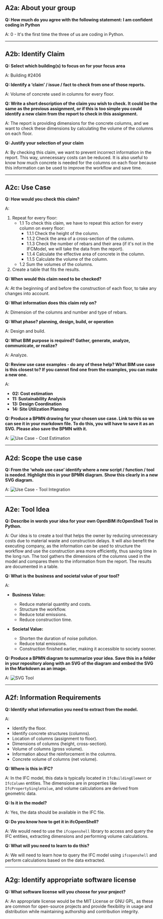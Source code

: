 ## A2a: About your group

**Q: How much do you agree with the following statement: I am confident coding in Python**

A: 0 - It's the first time the three of us are coding in Python.

---

## A2b: Identify Claim

**Q: Select which building(s) to focus on for your focus area**

A: Building #2406

**Q: Identify a ‘claim’ / issue / fact to check from one of those reports.**

A: Volume of concrete used in columns for every floor.

**Q: Write a short description of the claim you wish to check. It could be the same as the previous assignment, or if this is too simple you could identify a new claim from the report to check in this assignment.**

A: The report is providing dimensions for the concrete columns, and we want to check these dimensions by calculating the volume of the columns on each floor.

**Q: Justify your selection of your claim**

A: By checking this claim, we want to prevent incorrect information in the report. This way, unnecessary costs can be reduced. It is also useful to know how much concrete is needed for the columns on each floor because this information can be used to improve the workflow and save time.

---

## A2c: Use Case

**Q: How would you check this claim?**

A: 

1. Repeat for every floor:
   - 1.1 To check this claim, we have to repeat this action for every column on every floor:
     - 1.1.1 Check the height of the column.
     - 1.1.2 Check the area of a cross-section of the column.
     - 1.1.3 Check the number of rebars and their area (if it's not in the IFCModel, we will take the data from the report).
     - 1.1.4 Calculate the effective area of concrete in the column.
     - 1.1.5 Calculate the volume of the column.
   - 1.2 Sum the volumes of the columns.
2. Create a table that fits the results.

**Q: When would this claim need to be checked?**

A: At the beginning of and before the construction of each floor, to take any changes into account.

**Q: What information does this claim rely on?**

A: Dimension of the columns and number and type of rebars.

**Q: What phase? planning, design, build, or operation**

A: Design and build.

**Q: What BIM purpose is required? Gather, generate, analyze, communicate, or realize?**

A: Analyze.

**Q: Review use case examples - do any of these help? What BIM use case is this closest to? If you cannot find one from the examples, you can make a new one.**

A: 
- **02: Cost estimation**
- **11: Sustainability Analysis**
- **13: Design Coordination**
- **14: Site Utilization Planning**

**Q: Produce a BPMN drawing for your chosen use case. Link to this so we can see it in your markdown file. To do this, you will have to save it as an SVG. Please also save the BPMN with it.**

A: 
![Use Case - Cost Estimation](https://raw.githubusercontent.com/JanikRosien/BIManalyst_g_23/refs/heads/main/A2/IMG/USE_CASE_OVERALL.svg)

---

## A2d: Scope the use case

**Q: From the ‘whole use case’ identify where a new script / function / tool is needed. Highlight this in your BPMN diagram. Show this clearly in a new SVG diagram.**

A:
![Use Case - Tool Integration](https://raw.githubusercontent.com/JanikRosien/BIManalyst_g_23/refs/heads/main/A2/IMG/USE_CASE_HIGHLIGHTED.svg)

---

## A2e: Tool Idea

**Q: Describe in words your idea for your own OpenBIM ifcOpenShell Tool in Python.**

A: Our idea is to create a tool that helps the owner by reducing unnecessary costs due to material waste and construction delays. It will also benefit the executing company, as the information can be used to structure the workflow and use the construction area more efficiently, thus saving time in the long run. The tool gathers the dimensions of the columns used in the model and compares them to the information from the report. The results are documented in a table.

**Q: What is the business and societal value of your tool?**

A: 

- **Business Value:**
   - Reduce material quantity and costs.
   - Structure the workflow.
   - Reduce total emissions.
   - Reduce construction time.
     
- **Societal Value:**
   - Shorten the duration of noise pollution.
   - Reduce total emissions.
   - Construction finished earlier, making it accessible to society sooner.

**Q: Produce a BPMN diagram to summarize your idea. Save this in a folder in your repository along with an SVG of the diagram and embed the SVG in the Markdown as an image.**

A:
![SVG Tool](https://raw.githubusercontent.com/JanikRosien/BIManalyst_g_23/refs/heads/main/A2/IMG/241007%20totalcolumns.svg)

---

## A2f: Information Requirements

**Q: Identify what information you need to extract from the model.**

A: 

- Identify the floor.
- Identify concrete structures (columns).
- Location of columns (assignment to floor).
- Dimensions of columns (height, cross-section).
- Volume of columns (gross volume).
- Information about the reinforcement in the columns.
- Concrete volume of columns (net volume).

**Q: Where is this in IFC?**

A: In the IFC model, this data is typically located in `IfcBuildingElement` or `IfcColumn` entities. The dimensions are in properties like `IfcPropertySingleValue`, and volume calculations are derived from geometric data.

**Q: Is it in the model?**

A: Yes, the data should be available in the IFC file.

**Q: Do you know how to get it in ifcOpenShell?**

A: We would need to use the `ifcopenshell` library to access and query the IFC entities, extracting dimensions and performing volume calculations.

**Q: What will you need to learn to do this?**

A: We will need to learn how to query the IFC model using `ifcopenshell` and perform calculations based on the data extracted.

---

## A2g: Identify appropriate software license

**Q: What software license will you choose for your project?**

A: An appropriate license would be the MIT License or GNU GPL, as these are common for open-source projects and provide flexibility in usage and distribution while maintaining authorship and contribution integrity.
